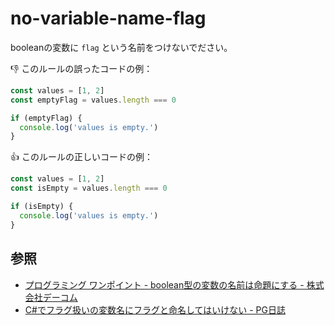 # no-variable-name-flag

booleanの変数に `flag` という名前をつけないでださい。

:thumbsdown: このルールの誤ったコードの例：

```ts
const values = [1, 2]
const emptyFlag = values.length === 0

if (emptyFlag) {
  console.log('values is empty.')
}
```

:thumbsup: このルールの正しいコードの例：

```ts
const values = [1, 2]
const isEmpty = values.length === 0

if (isEmpty) {
  console.log('values is empty.')
}
```

## 参照

- [プログラミング ワンポイント - boolean型の変数の名前は命題にする - 株式会社デーコム](http://www.dcom-web.co.jp/technology/pgpoint1/)
- [C#でフラグ扱いの変数名にフラグと命名してはいけない - PG日誌](https://takap-tech.com/entry/2018/02/21/012100)
